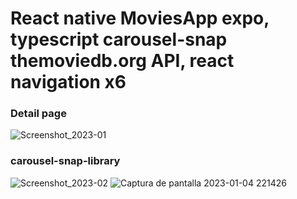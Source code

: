 # React native MoviesApp expo, typescript carousel-snap themoviedb.org API, react navigation x6

### Detail page
![Screenshot_2023-01](https://user-images.githubusercontent.com/26259915/210464057-e0dc7756-4267-4668-bb44-ae136cce7d32.jpg)
###  carousel-snap-library
![Screenshot_2023-02](https://user-images.githubusercontent.com/26259915/210464069-38ffe1bb-e167-4461-826e-ac6a6bcb1bf5.jpg)
![Captura de pantalla 2023-01-04 221426](https://user-images.githubusercontent.com/26259915/210693508-12809010-c642-45f7-9448-192d053a6503.png)
